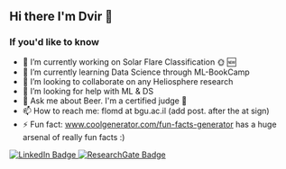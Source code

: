 ## Hi there I'm Dvir 👋

### If you'd like to know
- 🔭 I’m currently working on Solar Flare Classification 🌞 🆕
- 🌱 I’m currently learning Data Science through ML-BookCamp
- 👯 I’m looking to collaborate on any Heliosphere research
- 🤔 I’m looking for help with ML & DS 
- 💬 Ask me about Beer. I'm a certified judge 🍻
- 📫 How to reach me: flomd at bgu.ac.il (add post. after the at sign)
- ⚡ Fun fact: www.coolgenerator.com/fun-facts-generator  has a huge arsenal of really fun facts :)
<div id="badges">
  <a href="https://www.linkedin.com/in/dvir-flom-65818171/">
    <img src="https://img.shields.io/badge/LinkedIn-blue?style=for-the-badge&logo=linkedin&logoColor=white" alt="LinkedIn Badge"/>
  </a>                                                                                                                   
  <a href="https://www.researchgate.net/profile/Dvir-Flom">
    <img src="https://img.shields.io/badge/ResearchGate-white?style=for-the-badge&logo=researchgate&logoColor=green" alt="ResearchGate Badge"/>
  </a>
</div>


